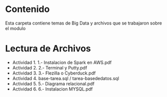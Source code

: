 # Contenido
Esta carpeta contiene temas de Big Data y archivos que se trabajaron sobre el modulo

# Lectura de Archivos

* Actividad 1. 1.- Instalacion de Spark en AWS.pdf
* Actividad 2. 2.- Terminal y Putty.pdf
* Actividad 3. 3.- Flezilla o Cyberduck.pdf
* Actividad 4. base-tarea.sql / tarea-basededatos.sql
* Actividad 5. 5.- Diagrama relacional.pdf
* Actividad 6. 6.- Instalacion MYSQL.pdf

